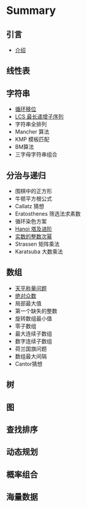 # Summary

## 引言

* [介绍](README.md)

## 线性表

## 字符串

* [循环移位](zi-fu-chuan/xun-huan-yi-wei.md)
* [LCS 最长递增子序列](zi-fu-chuan/lcs-zui-chang-di-zeng-zi-xu-lie.md)
* 字符串全排列
* Mancher 算法
* KMP 模板匹配
* BM算法
* 三字母字符串组合

## 分治与递归

* 围棋中的正方形
* 牛顿平方根公式
* Callatz 猜想
* Eratosthenes 筛选法求素数
* 循环染色方案
* [Hanoi 塔及进阶](fen-zhi-yu-di-gui/hanoi-ta-ji-jin-jie.md)
* [实数的整数次幂](fen-zhi-yu-di-gui/shi-shu-de-zheng-shu-ci-mi.md)
* Strassen 矩阵乘法
* Karatsuba 大数乘法

## 数组

* [天平称量问题](shu-zu/tian-ping-cheng-liang-wen-ti.md)
* [绝对众数](shu-zu/jue-dui-zhong-shu.md)
* 局部最大值
* 第一个缺失的整数
* 旋转数组最小值
* 零子数组
* 最大连续子数组
* 数字连续子数组
* 荷兰国旗问题
* 数组最大间隔
* Cantor猜想

## 树

## 图

## 查找排序

## 动态规划

## 概率组合

## 海量数据

